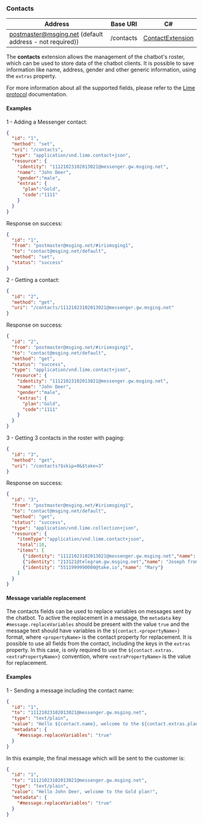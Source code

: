 ### Contacts
| Address               | Base URI     | C#              |
|-----------------------|--------------|-----------------|
| postmaster@msging.net (default address - not required)) | /contacts | [ContactExtension](https://github.com/takenet/messaginghub-client-csharp/blob/master/src/Takenet.MessagingHub.Client/Extensions/Contacts/ContactExtension.cs) |

The **contacts** extension allows the management of the chatbot's roster, which can be used to store data of the chatbot clients. It is possible to save information like name, address, gender and other generic information, using the `extras` property.

For more information about all the supported fields, please refer to the [Lime protocol](http://limeprotocol.org/resources.html#contact) documentation.

#### Examples
1 - Adding a Messenger contact:
```json
{  
  "id": "1",
  "method": "set",
  "uri": "/contacts",
  "type": "application/vnd.lime.contact+json",
  "resource": {
    "identity": "11121023102013021@messenger.gw.msging.net",
    "name": "John Deer",
    "gender":"male",
    "extras": {
      "plan":"Gold",
      "code":"1111"      
    }
  }
}
```
Response on success:
```json
{
  "id": "1",
  "from": "postmaster@msging.net/#irismsging1",
  "to": "contact@msging.net/default",
  "method": "set",
  "status": "success"
}
```

2 - Getting a contact:
```json
{  
  "id": "2",
  "method": "get",
  "uri": "/contacts/11121023102013021@messenger.gw.msging.net"
}
```

Response on success:
```json
{
  "id": "2",
  "from": "postmaster@msging.net/#irismsging1",
  "to": "contact@msging.net/default",
  "method": "get",
  "status": "success",
  "type": "application/vnd.lime.contact+json",
  "resource": {
    "identity": "11121023102013021@messenger.gw.msging.net",
    "name": "John Deer",
    "gender":"male",
    "extras": {
      "plan":"Gold",
      "code":"1111"      
    }
  }  
}
```

3 - Getting 3 contacts in the roster with paging:
```json
{  
  "id": "3",
  "method": "get",
  "uri": "/contacts?$skip=0&$take=3"
}
```
Response on success:
```json
{
  "id": "3",
  "from": "postmaster@msging.net/#irismsging1",
  "to": "contact@msging.net/default",
  "method": "get",
  "status": "success",
  "type": "application/vnd.lime.collection+json",
  "resource": {
    "itemType":"application/vnd.lime.contact+json",
    "total":10,
    "items": [
      {"identity": "11121023102013021@messenger.gw.msging.net","name": "John Deer","gender":"male","extras":{"plan":"Gold","code":"1111"}},
      {"identity": "213121@telegram.gw.msging.net","name": "Joseph from Telegram","email":"ze@gmail.com"},
      {"identity": "5511999990000@take.io","name": "Mary"}
    ]    
  }  
}
```

#### Message variable replacement

The contacts fields can be used to replace variables on messages sent by the chatbot. To active the replacement in a message, the `metadata` key `#message.replaceVariables` should be present with the value `true` and the message text should have variables in the  `${contact.<propertyName>}` format, where `<propertyName>` is the contact property for replacement. It is possible to use all fields from the contact, including the keys in the `extras` property. In this case, is only required to use the `${contact.extras.<extraPropertyName>}` convention, where `<extraPropertyName>` is the value for replacement. 

#### Examples

1 - Sending a message including the contact name:
```json
{  
  "id": "1",
  "to": "11121023102013021@messenger.gw.msging.net",
  "type": "text/plain",
  "value": "Hello ${contact.name}, welcome to the ${contact.extras.plan} plan!",
  "metadata": {
    "#message.replaceVariables": "true"
  }
}
```
In this example, the final message which will be sent to the customer is:
```json
{  
  "id": "1",
  "to": "11121023102013021@messenger.gw.msging.net",
  "type": "text/plain",
  "value": "Hello John Deer, welcome to the Gold plan!",
  "metadata": {
    "#message.replaceVariables": "true"
  }
}
```
